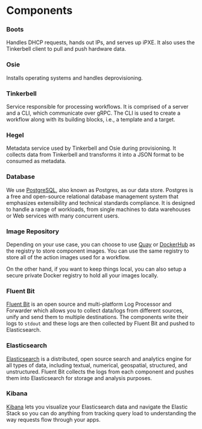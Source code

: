 # Components

### Boots

Handles DHCP requests, hands out IPs, and serves up iPXE. It also uses the Tinkerbell client to pull and push hardware data. 

### Osie

Installs operating systems and handles deprovisioning.

### Tinkerbell

Service responsible for processing workflows. It is comprised of a server and a CLI, which communicate over gRPC. The CLI is used to create a workflow along with its building blocks, i.e., a template and a target.

### Hegel

Metadata service used by Tinkerbell and Osie during provisioning. It collects data from Tinkerbell and transforms it into a JSON format to be consumed as metadata. 

### Database

We use [PostgreSQL](https://www.postgresql.org/), also known as Postgres, as our data store. Postgres is a free and open-source relational database management system that emphasizes extensibility and technical standards compliance. It is designed to handle a range of workloads, from single machines to data warehouses or Web services with many concurrent users.

### Image Repository

Depending on your use case, you can choose to use [Quay](https://quay.io/) or [DockerHub](https://hub.docker.com/) as the registry to store component images. You can use the same registry to store all of the action images used for a workflow. 

On the other hand, if you want to keep things local, you can also setup a secure private Docker registry to hold all your images locally. 

### Fluent Bit

[Fluent Bit](https://fluentbit.io/) is an open source and multi-platform Log Processor and Forwarder which allows you to collect data/logs from different sources, unify and send them to multiple destinations. The components write their logs to `stdout` and these logs are then collected by Fluent Bit and pushed to Elasticsearch. 

### Elasticsearch

[Elasticsearch](https://www.elastic.co/) is a distributed, open source search and analytics engine for all types of data, including textual, numerical, geospatial, structured, and unstructured. Fluent Bit collects the logs from each component and pushes them into Elasticsearch for storage and analysis purposes. 

### Kibana

[Kibana](https://www.elastic.co/kibana) lets you visualize your Elasticsearch data and navigate the Elastic Stack so you can do anything from tracking query load to understanding the way requests flow through your apps.